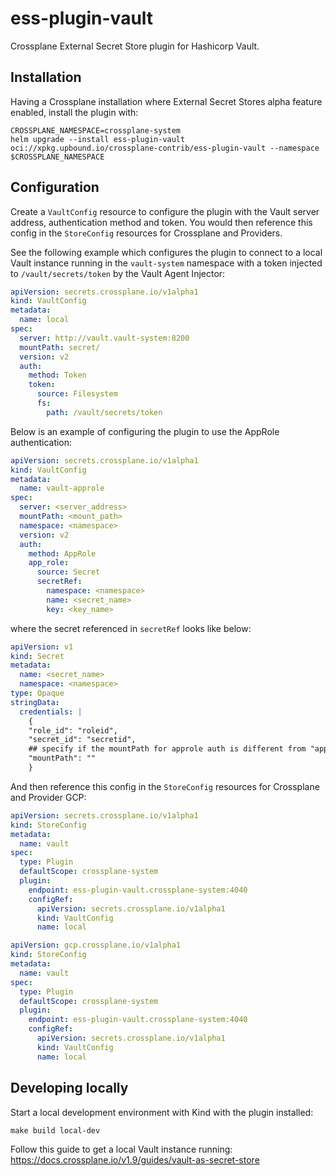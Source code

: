 # ess-plugin-vault

Crossplane External Secret Store plugin for Hashicorp Vault.

## Installation

Having a Crossplane installation where External Secret Stores alpha feature enabled, install the plugin with:

```
CROSSPLANE_NAMESPACE=crossplane-system
helm upgrade --install ess-plugin-vault oci://xpkg.upbound.io/crossplane-contrib/ess-plugin-vault --namespace $CROSSPLANE_NAMESPACE
```

## Configuration

Create a `VaultConfig` resource to configure the plugin with the Vault server
address, authentication method and token. You would then reference this config
in the `StoreConfig` resources for Crossplane and Providers.

See the following example which configures the plugin to connect to a local
Vault instance running in the `vault-system` namespace with a token injected to
`/vault/secrets/token` by the Vault Agent Injector:

```yaml
apiVersion: secrets.crossplane.io/v1alpha1
kind: VaultConfig
metadata:
  name: local
spec:
  server: http://vault.vault-system:8200
  mountPath: secret/
  version: v2
  auth:
    method: Token
    token:
      source: Filesystem
      fs:
        path: /vault/secrets/token
```

Below is an example of configuring the plugin to use the AppRole authentication:

```yaml
apiVersion: secrets.crossplane.io/v1alpha1
kind: VaultConfig
metadata:
  name: vault-approle
spec:
  server: <server_address>
  mountPath: <mount_path>
  namespace: <namespace>
  version: v2
  auth:
    method: AppRole
    app_role:
      source: Secret
      secretRef:
        namespace: <namespace>
        name: <secret_name>
        key: <key_name>
```

where the secret referenced in `secretRef` looks like below:

```yaml
apiVersion: v1
kind: Secret
metadata:
  name: <secret_name>
  namespace: <namespace>
type: Opaque
stringData:
  credentials: |
    {
    "role_id": "roleid",
    "secret_id": "secretid",
    ## specify if the mountPath for approle auth is different from "approle"
    "mountPath": ""
    }
```

And then reference this config in the `StoreConfig` resources for Crossplane and
Provider GCP:

```yaml
apiVersion: secrets.crossplane.io/v1alpha1
kind: StoreConfig
metadata:
  name: vault
spec:
  type: Plugin
  defaultScope: crossplane-system
  plugin:
    endpoint: ess-plugin-vault.crossplane-system:4040
    configRef:
      apiVersion: secrets.crossplane.io/v1alpha1
      kind: VaultConfig
      name: local
```

```yaml
apiVersion: gcp.crossplane.io/v1alpha1
kind: StoreConfig
metadata:
  name: vault
spec:
  type: Plugin
  defaultScope: crossplane-system
  plugin:
    endpoint: ess-plugin-vault.crossplane-system:4040
    configRef:
      apiVersion: secrets.crossplane.io/v1alpha1
      kind: VaultConfig
      name: local
```

## Developing locally

Start a local development environment with Kind with the plugin installed:

```
make build local-dev
```

Follow this guide to get a local Vault instance running: https://docs.crossplane.io/v1.9/guides/vault-as-secret-store
